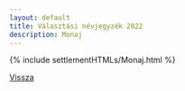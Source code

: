 ```yaml
---
layout: default
title: Választási névjegyzék 2022
description: Monaj
---
```


{% include settlementHTMLs/Monaj.html %}

[Vissza](./)